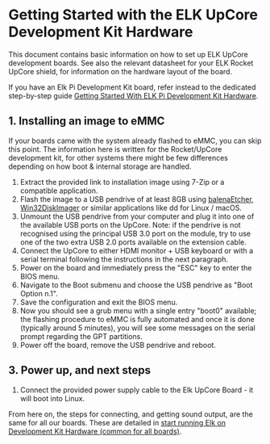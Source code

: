 # Getting Started with the ELK UpCore Development Kit Hardware

This document contains basic information on how to set up ELK UpCore development boards. See also the relevant datasheet for your ELK Rocket UpCore shield, for information on the hardware layout of the board.

If you have an Elk Pi Development Kit board, refer instead to the dedicated step-by-step guide [Getting Started With ELK Pi Development Kit Hardware](getting_started_with_development_kit_elk_pi_hardware.md).

## 1. Installing an image to eMMC

If your boards came with the system already flashed to eMMC, you can skip this point. The information here is written for the Rocket/UpCore development kit, for other systems there might be few differences depending on how boot & internal storage are handled.

  1. Extract the provided link to installation image using 7-Zip or a compatible application.
  2. Flash the image to a USB pendrive of at least 8GB using [balenaEtcher](https://www.balena.io/etcher/), [Win32DiskImager](https://sourceforge.net/projects/win32diskimager/) or similar applications like dd for Linux / macOS.
  3. Unmount the USB pendrive from your computer and plug it into one of the available USB ports on the UpCore. Note: if the pendrive is not recognised using the principal USB 3.0 port on the module, try to use one of the two extra USB 2.0 ports available on the extension cable.
  4. Connect the UpCore to either HDMI monitor + USB keyboard or with a serial terminal following the instructions in the next paragraph.
  5. Power on the board and immediately press the "ESC" key to enter the BIOS menu.
  6. Navigate to the Boot submenu and choose the USB pendrive as "Boot Option n.1".
  7. Save the configuration and exit the BIOS menu.
  8. Now you should see a grub menu with a single entry "boot0" available; the flashing procedure to eMMC is fully automated and once it is done (typically around 5 minutes), you will see some messages on the serial prompt regarding the GPT partitions.
  9. Power off the board, remove the USB pendrive and reboot.

## 3. Power up, and next steps

1. Connect the provided power supply cable to the Elk UpCore Board - it will boot into Linux.

From here on, the steps for connecting, and getting sound output, are the same for all our boards. These are detailed in [start running Elk on Development Kit Hardware (common for all boards)](get_first_sound_from_devkit_board.md).

